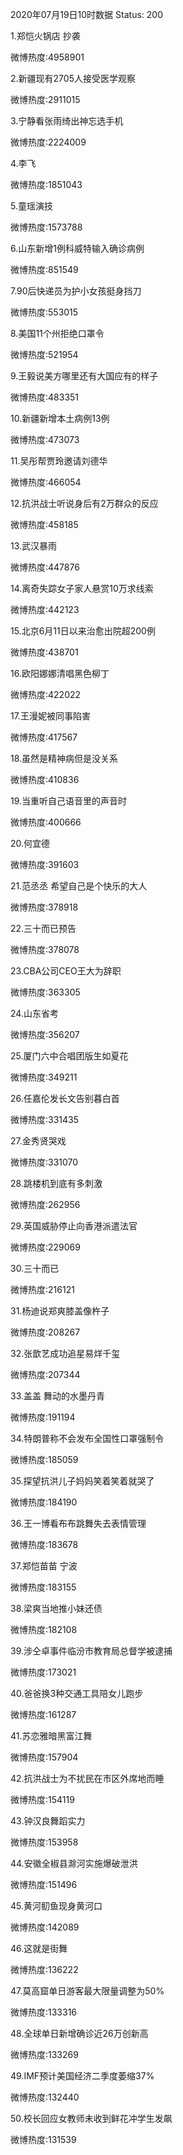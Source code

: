 2020年07月19日10时数据
Status: 200

1.郑恺火锅店 抄袭

微博热度:4958901

2.新疆现有2705人接受医学观察

微博热度:2911015

3.宁静看张雨绮出神忘选手机

微博热度:2224009

4.李飞

微博热度:1851043

5.童瑶演技

微博热度:1573788

6.山东新增1例科威特输入确诊病例

微博热度:851549

7.90后快递员为护小女孩挺身挡刀

微博热度:553015

8.美国11个州拒绝口罩令

微博热度:521954

9.王毅说美方哪里还有大国应有的样子

微博热度:483351

10.新疆新增本土病例13例

微博热度:473073

11.吴彤帮贾玲邀请刘德华

微博热度:466054

12.抗洪战士听说身后有2万群众的反应

微博热度:458185

13.武汉暴雨

微博热度:447876

14.离奇失踪女子家人悬赏10万求线索

微博热度:442123

15.北京6月11日以来治愈出院超200例

微博热度:438701

16.欧阳娜娜清唱黑色柳丁

微博热度:422022

17.王漫妮被同事陷害

微博热度:417567

18.虽然是精神病但是没关系

微博热度:410836

19.当重听自己语音里的声音时

微博热度:400666

20.何宜德

微博热度:391603

21.范丞丞 希望自己是个快乐的大人

微博热度:378918

22.三十而已预告

微博热度:378078

23.CBA公司CEO王大为辞职

微博热度:363305

24.山东省考

微博热度:356207

25.厦门六中合唱团版生如夏花

微博热度:349211

26.任嘉伦发长文告别暮白首

微博热度:331435

27.金秀贤哭戏

微博热度:331070

28.跳楼机到底有多刺激

微博热度:262956

29.英国威胁停止向香港派遣法官

微博热度:229069

30.三十而已

微博热度:216121

31.杨迪说郑爽膝盖像杵子

微博热度:208267

32.张歆艺成功追星易烊千玺

微博热度:207344

33.盖盖 舞动的水墨丹青

微博热度:191194

34.特朗普称不会发布全国性口罩强制令

微博热度:185059

35.探望抗洪儿子妈妈笑着笑着就哭了

微博热度:184190

36.王一博看布布跳舞失去表情管理

微博热度:183678

37.郑恺苗苗 宁波

微博热度:183155

38.梁爽当地推小妹还债

微博热度:182108

39.涉仝卓事件临汾市教育局总督学被逮捕

微博热度:173021

40.爸爸换3种交通工具陪女儿跑步

微博热度:161287

41.苏恋雅暗黑富江舞

微博热度:157904

42.抗洪战士为不扰民在市区外席地而睡

微博热度:154119

43.钟汉良舞蹈实力

微博热度:153958

44.安徽全椒县滁河实施爆破泄洪

微博热度:151496

45.黄河鱽鱼现身黄河口

微博热度:142089

46.这就是街舞

微博热度:136222

47.莫高窟单日游客最大限量调整为50%

微博热度:133316

48.全球单日新增确诊近26万创新高

微博热度:133269

49.IMF预计美国经济二季度萎缩37%

微博热度:132440

50.校长回应女教师未收到鲜花冲学生发飙

微博热度:131539

